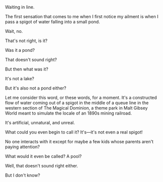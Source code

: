 Waiting in line.

The first sensation that comes to me when I first notice my ailment is when I pass a spigot of water falling into a small pond.

Wait, no.

That's not right, is it?

Was it a pond?

That doesn't sound right?

But then what was it?

It's not a lake?

But it's also not a pond either?

Let me consider this word, or these words, for a moment. It's a constructed flow of water coming out of a spigot in the middle of a queue line in the western section of The Magical Dominion, a theme park in Malt Gibsey World meant to simulate the locale of an 1890s mining railroad.

It's artificial, unnatural, and unreal.

What could you even begin to call it? It's—it's not even a real spigot!

No one interacts with it except for maybe a few kids whose parents aren't paying attention?

What would it even be called? A pool?

Well, that doesn't sound right either.

But I don't know?